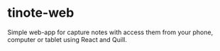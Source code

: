 # tinote-web
Simple web-app for capture notes with access them from your phone, computer or tablet using React and Quill.
